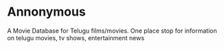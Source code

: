 # Annonymous
A Movie Database for Telugu films/movies.  One place stop for information on telugu movies, tv shows, entertainment news
